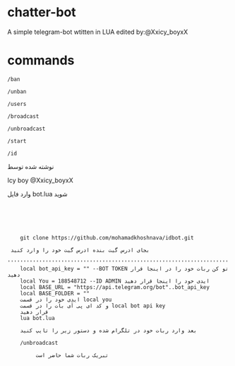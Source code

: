 # chatter-bot

A simple telegram-bot wtitten in LUA 
edited by:@Xxicy_boyxX
# commands
`/ban`


`/unban`

`/users` 



`/broadcast`


`/unbroadcast`


`/start`


`/id` 


نوشته شده توسط

Icy boy @Xxicy_boyxX

وارد فایل bot.lua شوید
`````````````````````````````````````````````````````````````````````````````````
 	
	
	
	
	
	git clone https://github.com/mohamadkhoshnava/idbot.git
	
 بجای ادرس گیت بنده ادرس گیت خود را وارد کنید
	''''''''''''''''''''''''''''''''''''''''''''''''''''''''''''''''''''''''''''''''''
	local bot_api_key = "" --BOT TOKEN تو کن ربات خود را در اینجا قرار دهید
	local You = 188548712 --ID ADMIN ایدی خود را اینجا قرار دهید
	local BASE_URL = "https://api.telegram.org/bot"..bot_api_key
	local BASE_FOLDER = ""
	ایدی خود را در قسمت local you
	و کد ای پی آی بات را در قسمت local bot api key 
	قرار دهید
	lua bot.lua
	
	بعد وارد ربات خود در تلگرام شده و دستور زیر را تایپ کنید
	
	/unbroadcast
	
         تبریک ربات شما حاضر است
